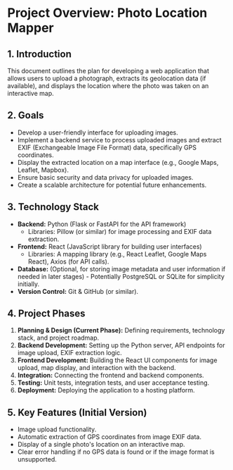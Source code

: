 # Project Overview: Photo Location Mapper

## 1. Introduction

This document outlines the plan for developing a web application that allows users to upload a photograph, extracts its geolocation data (if available), and displays the location where the photo was taken on an interactive map.

## 2. Goals

-   Develop a user-friendly interface for uploading images.
-   Implement a backend service to process uploaded images and extract EXIF (Exchangeable Image File Format) data, specifically GPS coordinates.
-   Display the extracted location on a map interface (e.g., Google Maps, Leaflet, Mapbox).
-   Ensure basic security and data privacy for uploaded images.
-   Create a scalable architecture for potential future enhancements.

## 3. Technology Stack

-   **Backend:** Python (Flask or FastAPI for the API framework)
    -   Libraries: Pillow (or similar) for image processing and EXIF data extraction.
-   **Frontend:** React (JavaScript library for building user interfaces)
    -   Libraries: A mapping library (e.g., React Leaflet, Google Maps React), Axios (for API calls).
-   **Database:** (Optional, for storing image metadata and user information if needed in later stages) - Potentially PostgreSQL or SQLite for simplicity initially.
-   **Version Control:** Git & GitHub (or similar).

## 4. Project Phases

1.  **Planning & Design (Current Phase):** Defining requirements, technology stack, and project roadmap.
2.  **Backend Development:** Setting up the Python server, API endpoints for image upload, EXIF extraction logic.
3.  **Frontend Development:** Building the React UI components for image upload, map display, and interaction with the backend.
4.  **Integration:** Connecting the frontend and backend components.
5.  **Testing:** Unit tests, integration tests, and user acceptance testing.
6.  **Deployment:** Deploying the application to a hosting platform.

## 5. Key Features (Initial Version)

-   Image upload functionality.
-   Automatic extraction of GPS coordinates from image EXIF data.
-   Display of a single photo's location on an interactive map.
-   Clear error handling if no GPS data is found or if the image format is unsupported.
